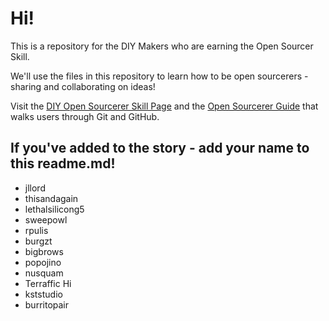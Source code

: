 # Hi! 
This is a repository for the DIY Makers who are earning the Open Sourcer Skill.

We'll use the files in this repository to learn how to be open sourcerers - sharing and collaborating on ideas! 

Visit the [DIY Open Sourcerer Skill Page](http://www.diy.org/skills/OpenSourcerer) and the [Open Sourcerer Guide](http://opensourcerer.diy.org) that walks users through Git and GitHub.

## If you've added to the story - add your name to this readme.md!

* jllord
* thisandagain
* lethalsilicong5
* sweepowl
* rpulis
* burgzt
* bigbrows
* popojino
* nusquam
* Terraffic Hi
* kststudio
* burritopair

